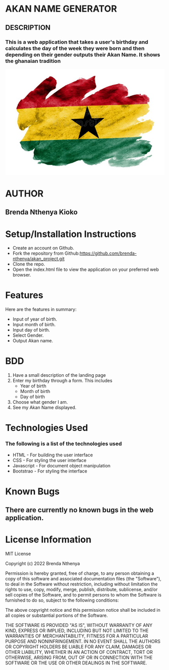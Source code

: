 # AKAN NAME GENERATOR

## DESCRIPTION
### This is a web application that takes a user's birthday and calculates the day of the week they were born and then depending on their gender outputs their Akan Name. It shows the ghanaian tradition

<img src = "images/background"></img>

# AUTHOR
## Brenda Nthenya Kioko

# Setup/Installation Instructions
* Create an account on Github.
* Fork the repository from Github:https://github.com/brenda-nthenya/akan_project.git
* Clone the repo. 
* Open the index.html file to view the application on your preferred web browser.

# Features
Here are the features in summary:
* Input of year of birth. 
* Input month of birth.
* Input day of birth.
* Select Gender.
* Output Akan name.

# BDD
1. Have a small description of the landing page
2. Enter my birthday through a form. This includes 
    * Year of birth
    * Month of birth
    * Day of birth
3. Choose what gender I am.
4. See my Akan Name displayed.

# Technologies Used
### The following is a list of the technologies used
* HTML - For building the user interface
* CSS - For styling the user interface
* Javascript - For document object manipulation
* Bootstrao - For styling the interface

# Known Bugs
## There are currently no known bugs in the web application.

# License Information

MIT License

Copyright (c) 2022 Brenda Nthenya

Permission is hereby granted, free of charge, to any person obtaining a copy
of this software and associated documentation files (the "Software"), to deal
in the Software without restriction, including without limitation the rights
to use, copy, modify, merge, publish, distribute, sublicense, and/or sell
copies of the Software, and to permit persons to whom the Software is
furnished to do so, subject to the following conditions:

The above copyright notice and this permission notice shall be included in all
copies or substantial portions of the Software.

THE SOFTWARE IS PROVIDED "AS IS", WITHOUT WARRANTY OF ANY KIND, EXPRESS OR
IMPLIED, INCLUDING BUT NOT LIMITED TO THE WARRANTIES OF MERCHANTABILITY,
FITNESS FOR A PARTICULAR PURPOSE AND NONINFRINGEMENT. IN NO EVENT SHALL THE
AUTHORS OR COPYRIGHT HOLDERS BE LIABLE FOR ANY CLAIM, DAMAGES OR OTHER
LIABILITY, WHETHER IN AN ACTION OF CONTRACT, TORT OR OTHERWISE, ARISING FROM,
OUT OF OR IN CONNECTION WITH THE SOFTWARE OR THE USE OR OTHER DEALINGS IN THE
SOFTWARE.



